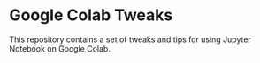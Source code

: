 # Google Colab Tweaks

This repository contains a set of tweaks and tips for using Jupyter Notebook on Google Colab. 
 
